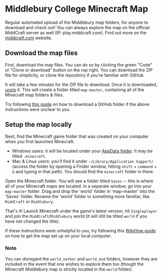# Middlebury College Minecraft Map
Regular automated upload of the Middlebury map folders, for anyone to download and check out!
You can always explore the map on the official MiddCraft server as well (IP: play.middcraft.com).  Find out more on the [middcraft.com](https://middcraft.com) website.

## Download the map files
First, download the map files. You can do so by clicking the green "Code" or "Clone or download" button on the rop right.  You can download the ZIP file for simplicity, or clone the repository if you're familiar with GitHub.

It will take a few minutes for the ZIP file to download. Once it is downloaded, [unzip](https://www.wikihow.com/Unzip-a-File) it.  This will create a folder titled `map-master`, containing all of the Minecraft map folders & files.

Try following [this guide](https://www.wikihow.com/Download-a-GitHub-Folder) on how to download a GitHub folder if the above instructions were unclear to you.

## Setup the map locally
Next, find the Minecraft game folder that was created on your computer when you first launched Minecraft.
- Windows users: it will be located under your [AppData folder](https://www.howtogeek.com/318177/what-is-the-appdata-folder-in-windows/). It may be titled `.minecraft`.
- Mac & Linux users: you'll find it under `~/Library/Application Support/` (access the folder by opening a Finder window, hitting `shift` + `command` + `G` and typing in that path). You should find the `minecraft` folder in there.

Open the Minecraft folder.  You will see a folder titled `Saves` -- this is where all of your Minecraft maps are located.  In a separate window, go into your `map-master` folder.  Drag and drop the 'world' folder in 'map-master' into the 'Saves' folder.  Rename the 'world' folder to something more familiar, like `MiddCraft` or `Middlebury`.

That's it! Launch Minecraft under the game's latest version, hit `Singleplayer` and join the `MiddCraft`/`Middlebury` world (it will still be titled `world` if you have not changed the title).

If these instructions were unhelpful to you, try following this [WikiHow guide](https://www.wikihow.com/Play-a-Custom-Minecraft-Map) on how to get the map set up on your local computer.

### Note

You can disregard the `world_nether` and `world_end` folders, however they are included in the event that one wishes to explore them too (though the Minecraft Middlebury map is strictly located in the `world` folder).
